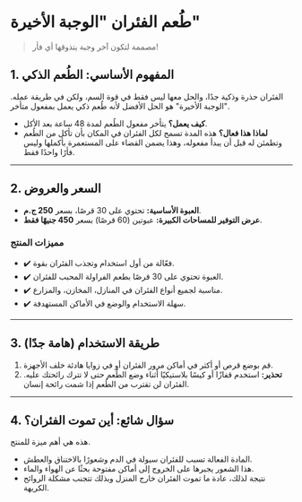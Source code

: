 # طُعم الفئران "الوجبة الأخيرة"

> مصممة لتكون آخر وجبة يتذوقها أي فأر!

## 1. المفهوم الأساسي: الطُعم الذكي

الفئران حذرة وذكية جدًا، والحل معها ليس فقط في قوة السم، ولكن في طريقة عمله. "الوجبة الأخيرة" هو الحل الأفضل لأنه طُعم ذكي يعمل بمفعول متأخر.

* **كيف يعمل؟** يتأخر مفعول الطُعم لمدة 48 ساعة بعد الأكل.
* **لماذا هذا فعال؟** هذه المدة تسمح لكل الفئران في المكان بأن تأكل من الطُعم وتطمئن له قبل أن يبدأ مفعوله، وهذا يضمن القضاء على المستعمرة بأكملها وليس فأرًا واحدًا فقط.

---

## 2. السعر والعروض

* **العبوة الأساسية:** تحتوي على 30 قرصًا، بسعر **250 ج.م**.
* **عرض التوفير للمساحات الكبيرة:** عبوتين (60 قرصًا) بسعر **450 جنيهًا فقط**.

### مميزات المنتج
* ✔️ فعّالة من أول استخدام وتجذب الفئران بقوة.
* ✔️ العبوة تحتوي على 30 قرصًا بطعم الفراولة المحبب للفئران.
* ✔️ مناسبة لجميع أنواع الفئران في المنازل، المخازن، والمزارع.
* ✔️ سهلة الاستخدام والوضع في الأماكن المستهدفة.

---

## 3. طريقة الاستخدام (هامة جدًا)

1.  قم بوضع قرص أو أكثر في أماكن مرور الفئران أو في زوايا هادئة خلف الأجهزة.
2.  **تحذير:** استخدم قفازًا أو كيسًا بلاستيكيًا أثناء وضع الطُعم حتى لا تترك رائحتك عليه. الفئران لن تقترب من الطُعم إذا شمت رائحة إنسان.

---

## 4. سؤال شائع: أين تموت الفئران؟

هذه هي أهم ميزة للمنتج.
* المادة الفعالة تسبب للفئران سيولة في الدم وشعورًا بالاختناق والعطش.
* هذا الشعور يجبرها على الخروج إلى أماكن مفتوحة بحثًا عن الهواء والماء.
* نتيجة لذلك، عادة ما تموت الفئران خارج المنزل وبذلك تتجنب مشكلة الروائح الكريهة.